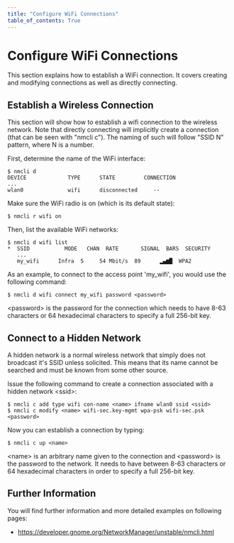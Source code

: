 ```yaml
---
title: "Configure WiFi Connections"
table_of_contents: True
---
```


# Configure WiFi Connections

This section explains how to establish a WiFi connection. It covers creating and
modifying connections as well as directly connecting.

## Establish a Wireless Connection

This section will show how to establish a wifi connection to the wireless
network. Note that directly connecting will implicitly create a connection (that
can be seen with "nmcli c"). The naming of such will follow "SSID N" pattern,
where N is a number.

First, determine the name of the WiFi interface:

```
$ nmcli d
DEVICE             TYPE      STATE         CONNECTION
...
wlan0              wifi      disconnected     --
```

Make sure the WiFi radio is on (which is its default state):

```
$ nmcli r wifi on
```

Then, list the available WiFi networks:

```
$ nmcli d wifi list
*  SSID           MODE   CHAN  RATE       SIGNAL  BARS  SECURITY
   ...
   my_wifi      Infra  5     54 Mbit/s  89      ▂▄▆█  WPA2
```

As an example, to connect to the access point 'my_wifi', you would use the
following command:

```
$ nmcli d wifi connect my_wifi password <password>
```

&lt;password&gt; is the password for the connection which needs to have 8-63
characters or 64 hexadecimal characters to specify a full 256-bit key.

## Connect to a Hidden Network

A hidden network is a normal wireless network that simply does not broadcast
it's SSID unless solicited. This means that its name cannot be searched and
must be known from some other source.

Issue the following command to create a connection associated with a hidden
network &lt;ssid&gt;:

```
$ nmcli c add type wifi con-name <name> ifname wlan0 ssid <ssid>
$ nmcli c modify <name> wifi-sec.key-mgmt wpa-psk wifi-sec.psk <password>
```

Now you can establish a connection by typing:

```
$ nmcli c up <name>
```

&lt;name&gt; is an arbitrary name given to the connection and &lt;password&gt;
is the password to the network. It needs to have between 8-63 characters or 64
hexadecimal characters in order to specify a full 256-bit key.

## Further Information

You will find further information and more detailed examples on following pages:

* <https://developer.gnome.org/NetworkManager/unstable/nmcli.html>
